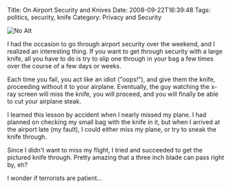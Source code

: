 Title: On Airport Security and Knives
Date: 2008-09-22T16:39:48
Tags: politics, security, knife
Category: Privacy and Security

![No Alt]({filename}/images/opinel_splits.jpeg) 

I had the occasion to go through airport security over the weekend, 
and I realized an interesting thing. If you want to get through security 
with a large knife, all you have to do is try to slip one through in your 
bag a few times over the course of a few days or weeks. 

Each time you fail, you act like an idiot ("oops!"), 
and give them the knife, proceeding without it to your airplane. Eventually,
the guy watching the x-ray screen will miss the knife, you will proceed, 
and you will finally be able to cut your airplane steak.

I learned this lesson by accident when I nearly missed my plane. I had 
planned on checking my small bag with the knife in it, 
but when I arrived at the airport late (my fault), I could either miss my 
plane, or try to sneak the knife through.

Since I didn't want to miss my flight, I tried and succeeded to get the 
pictured knife through. Pretty amazing that a three inch blade can pass 
right by, eh?

I wonder if terrorists are patient...
